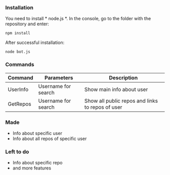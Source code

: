 ### Installation

You need to install * node.js *. In the console, go to the folder with the repository and enter:

`npm install`

After successful installation:

`node bot.js`

### Commands

|Command|Parameters|Description|
|-------|-----------|--------|
|UserInfo| Username for search|Show main info about user|
|GetRepos|Username for search|Show all public repos and links to repos of user|

### Made

  - Info about specific user
  - Info about all repos of specific user

### Left to do

  - Info about specific repo
  - and more features